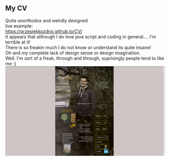 ## My CV
Quite unorthodox and weirdly designed<br/>
live example:<br/>
https://grzesiekkozdroj.github.io/CV/ <br/>
It appears that although I do love java script and coding in general.... I'm terrible at it! <br/>
There is so freakin much I do not know or understand its quite insane!<br/>
Oh and my complete lack of design sense or design imagination. <br/>
Well. I'm sort of a freak, through and through, suprisingly people tend to like me :]<br/>
![image of my cv](https://raw.githubusercontent.com/GrzesiekKozdroj/CV/master/Screenshot%20from%202020-03-19%2011-19-19.png)
